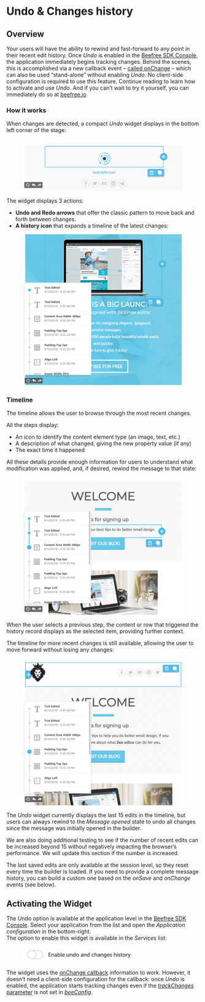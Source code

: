 # Undo & Changes history

## Overview <a href="#overview" id="overview"></a>

Your users will have the ability to rewind and fast-forward to any point in their recent edit history.  Once _Undo_ is enabled in the [Beefree SDK Console](https://dam.beefree.io/devmain), the application immediately begins tracking changes. Behind the scenes, this is accomplished via a new callback event – [called onChange](../tracking-message-changes.md) – which can also be used “stand-alone” without enabling _Undo_. No client-side configuration is required to use this feature. Continue reading to learn how to activate and use _Undo_. And if you can’t wait to try it yourself, you can immediately do so at [beefree.io](https://dam.beefree.io/beefreetemplates)

### How it works <a href="#how-it-works" id="how-it-works"></a>

When changes are detected, a compact _Undo_ widget displays in the bottom left corner of the stage:

<figure><img src="../.gitbook/assets/undo_widget-1024x327.png" alt=""><figcaption></figcaption></figure>

The widget displays 3 actions:

* **Undo and Redo arrows** that offer the classic pattern to move back and forth between changes.
* **A history icon** that expands a timeline of the latest changes:

<figure><img src="../.gitbook/assets/2undo_timeline-1024x954.jpeg" alt=""><figcaption></figcaption></figure>

### **Timeline**

The timeline allows the user to browse through the most recent changes.

All the steps display:

* An icon to identify the content element type (an image, text, etc.)
* A description of what changed, giving the new property value (if any)
* The exact time it happened

All these details provide enough information for users to understand what modification was applied, and, if desired, rewind the message to that state:

<figure><img src="../.gitbook/assets/3history-browse-1024x868.jpeg" alt=""><figcaption></figcaption></figure>

When the user selects a previous step, the content or row that triggered the history record displays as the selected item, providing further context.

The timeline for more recent changes is still available, allowing the user to move forward without losing any changes:

<figure><img src="../.gitbook/assets/4history-rewind-1024x923.jpeg" alt=""><figcaption></figcaption></figure>

The _Undo_ widget currently displays the last 15 edits in the timeline, but users can always rewind to the _Message opened_ state to undo all changes since the message was initially opened in the builder.

We are also doing additional testing to see if the number of recent edits can be increased beyond 15 without negatively impacting the browser’s performance. We will update this section if the number is increased.

The last saved edits are only available at the session level, so they reset every time the builder is loaded. If you need to provide a complete message history, you can build a custom one based on the _onSave_ and _onChange_ events (see below).

## Activating the Widget

The Undo option is available at the application level in the [Beefree SDK Console](https://dam.beefree.io/devmain). Select your application from the list and open the _Application configuration_ in the bottom-right.\
The option to enable this widget is available in the _Services_ list:

<figure><img src="../.gitbook/assets/5enableUNDO-300x42.png" alt=""><figcaption></figcaption></figure>

The widget uses the [onChange callback](../tracking-message-changes.md) information to work. However, it doesn’t need a client-side configuration for the callback: once _Undo_ is enabled, the application starts tracking changes even if the [_trackChanges_ parameter](../tracking-message-changes.md) is not set in [_beeConfig_](../getting-started/installation/configuration-parameters/).
